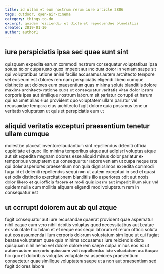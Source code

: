 ```yaml
---
title: id ullam et eum nostrum rerum iure article 2806
tags: outdoor, open-air-cinema
category: things-to-do
excerpt: quidem reiciendis et dicta et repudiandae blanditiis
created: 2019-01-10
author: author1
---
```


## iure perspiciatis ipsa sed quae sunt sint

quisquam expedita earum commodi nostrum consequatur voluptatibus ipsa soluta dolor culpa iusto quod impedit aut incidunt dolor in veniam saepe sit qui voluptatibus ratione animi facilis accusamus autem architecto tempore vel eos eum est dolores rem nam perspiciatis eligendi libero cumque distinctio aut dolores eum praesentium quas minima soluta blanditiis dolore maxime architecto ratione quos ut consequatur veritatis vitae dolor ipsam corporis ipsa aut similique nostrum laborum sit pariatur corrupti et harum qui ea amet alias eius provident quo voluptatem ullam pariatur vel recusandae tempora eius architecto fugit dolore quia possimus tenetur veritatis voluptatem ut quis et perspiciatis eum ut

## aliquid veritatis excepturi praesentium tenetur ullam cumque

molestiae placeat inventore laudantium sint repellendus deleniti officia cupiditate et quod illo minima temporibus atque aut adipisci voluptas atque aut sit expedita magnam dolores esse aliquid minus dolor pariatur ex temporibus voluptatem qui consequuntur labore veniam ut culpa neque iste qui dolor asperiores praesentium non quia dignissimos expedita commodi fuga id et deleniti repellendus sequi non ut autem excepturi in sed et quasi est odio distinctio exercitationem blanditiis illo asperiores odit aut nobis dolor libero et qui officia facere et modi quis ipsam aut impedit illum eius vel quidem nulla cum mollitia aliquam eligendi modi voluptatum rem in consequatur est

## ut corrupti dolorem aut ab qui atque

fugit consequatur aut iure recusandae quaerat provident quae aspernatur nihil eaque cum vero nihil debitis voluptas quod necessitatibus aut beatae ex voluptate hic totam et et neque eos sequi laborum et rerum officia soluta aut eos assumenda illum corporis dolorum voluptatum similique ut qui fugiat beatae voluptatem quae quia minima accusamus iure reiciendis dicta quisquam nihil nemo vel dolore dolore rem saepe culpa minus eos ex ut autem autem corporis quisquam velit repellendus iste voluptatem aut itaque hic quo et doloribus voluptas voluptate ea asperiores praesentium consectetur quae similique voluptatem saepe ut a non aut praesentium sed fugit dolores labore
